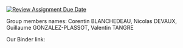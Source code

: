 [![Review Assignment Due Date](https://classroom.github.com/assets/deadline-readme-button-22041afd0340ce965d47ae6ef1cefeee28c7c493a6346c4f15d667ab976d596c.svg)](https://classroom.github.com/a/8uwAvp-9)

Group members names: Corentin BLANCHEDEAU, Nicolas DEVAUX, Guillaume GONZALEZ-PLASSOT, Valentin TANGRE

Our Binder link:
